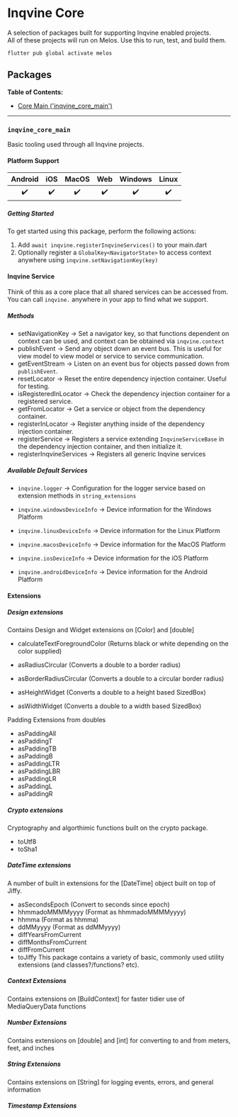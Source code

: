 # Inqvine Core

A selection of packages built for supporting Inqvine enabled projects.  
All of these projects will run on Melos. Use this to run, test, and build them.

`flutter pub global activate melos`

## Packages

**Table of Contents:**

- [Core Main ('inqvine_core_main')](#inqvine_core_main)

---

### `inqvine_core_main`

Basic tooling used through all Inqvine projects.

#### Platform Support

| Android | iOS | MacOS | Web | Windows | Linux |
|:-------:|:---:|:-----:|:---:|:-------:|:-----:|
|    ✔️    |  ✔️  |   ✔️   |  ✔️  |  ✔️  |  ✔️  |

##### Getting Started

To get started using this package, perform the following actions:
1) Add `await inqvine.registerInqvineServices()` to your main.dart
2) Optionally register a `GlobalKey<NavigatorState>` to access context anywhere using `inqvine.setNavigationKey(key)`

#### Inqvine Service

Think of this as a core place that all shared services can be accessed from.  
You can call `inqvine.` anywhere in your app to find what we support.

##### Methods

- setNavigationKey -> Set a navigator key, so that functions dependent on context can be used, and context can be obtained via `inqvine.context`
- publishEvent -> Send any object down an event bus. This is useful for view model to view model or service to service communication.
- getEventStream -> Listen on an event bus for objects passed down from `publishEvent`.
- resetLocator -> Reset the entire dependency injection container. Useful for testing.
- isRegisteredInLocator -> Check the dependency injection container for a registered service.
- getFromLocator -> Get a service or object from the dependency container.
- registerInLocator -> Register anything inside of the dependency injection container.
- registerService -> Registers a service extending `InqvineServiceBase` in the dependency injection container, and then initialize it.
- registerInqvineServices -> Registers all generic Inqvine services

##### Available Default Services

- `inqvine.logger` -> Configuration for the logger service based on extension methods in `string_extensions`

- `inqvine.windowsDeviceInfo` -> Device information for the Windows Platform
- `inqvine.linuxDeviceInfo` -> Device information for the Linux Platform
- `inqvine.macosDeviceInfo` -> Device information for the MacOS Platform
- `inqvine.iosDeviceInfo` -> Device information for the iOS Platform
- `inqvine.androidDeviceInfo` -> Device information for the Android Platform

#### Extensions

##### Design extensions

Contains Design and Widget extensions on [Color] and [double]
- calculateTextForegroundColor (Returns black or white depending on the color supplied)

- asRadiusCircular (Converts a double to a border radius)
- asBorderRadiusCircular (Converts a double to a circular border radius)

- asHeightWidget (Converts a double to a height based SizedBox)
- asWidthWidget (Converts a double to a width based SizedBox)

Padding Extensions from doubles
- asPaddingAll
- asPaddingT
- asPaddingTB
- asPaddingB
- asPaddingLTR
- asPaddingLBR
- asPaddingLR
- asPaddingL
- asPaddingR

##### Crypto extensions

Cryptography and algorthimic functions built on the crypto package.
- toUtf8
- toSha1

##### DateTime extensions

A number of built in extensions for the [DateTime] object built on top of Jiffy.  
- asSecondsEpoch (Convert to seconds since epoch)
- hhmmadoMMMMyyyy (Format as hhmmadoMMMMyyyy)
- hhmma (Format as hhmma)
- ddMMyyyy (Format as ddMMyyyy)
- diffYearsFromCurrent
- diffMonthsFromCurrent
- diffFromCurrent
- toJiffy
This package contains a variety of basic, commonly used utility extensions (and classes?/functions? etc).

##### Context Extensions
Contains extensions on [BuildContext] for faster tidier use of MediaQueryData functions

##### Number Extensions
Contains extensions on [double] and [int] for converting to and from meters, feet, and inches

##### String Extensions
Contains extensions on [String] for logging events, errors, and general information

##### Timestamp Extensions